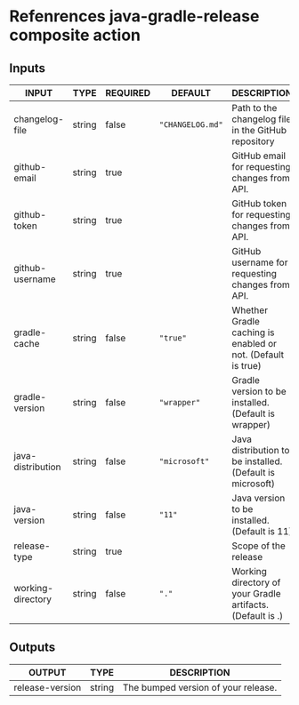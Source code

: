 # Refenrences java-gradle-release composite action

## Inputs

<!-- AUTO-DOC-INPUT:START - Do not remove or modify this section -->

| INPUT             | TYPE   | REQUIRED | DEFAULT          | DESCRIPTION                                                 |
| ----------------- | ------ | -------- | ---------------- | ----------------------------------------------------------- |
| changelog-file    | string | false    | `"CHANGELOG.md"` | Path to the changelog file in the GitHub repository         |
| github-email      | string | true     |                  | GitHub email for requesting changes from API.               |
| github-token      | string | true     |                  | GitHub token for requesting changes from API.               |
| github-username   | string | true     |                  | GitHub username for requesting changes from API.            |
| gradle-cache      | string | false    | `"true"`         | Whether Gradle caching is enabled or not. (Default is true) |
| gradle-version    | string | false    | `"wrapper"`      | Gradle version to be installed. (Default is wrapper)        |
| java-distribution | string | false    | `"microsoft"`    | Java distribution to be installed. (Default is microsoft)   |
| java-version      | string | false    | `"11"`           | Java version to be installed. (Default is 11)               |
| release-type      | string | true     |                  | Scope of the release                                        |
| working-directory | string | false    | `"."`            | Working directory of your Gradle artifacts. (Default is .)  |

<!-- AUTO-DOC-INPUT:END -->

## Outputs

<!-- AUTO-DOC-OUTPUT:START - Do not remove or modify this section -->

| OUTPUT          | TYPE   | DESCRIPTION                         |
| --------------- | ------ | ----------------------------------- |
| release-version | string | The bumped version of your release. |

<!-- AUTO-DOC-OUTPUT:END -->
